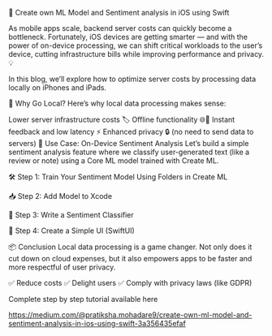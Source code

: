 🚀 Create own ML Model and Sentiment analysis in iOS using Swift

As mobile apps scale, backend server costs can quickly become a bottleneck. Fortunately, iOS devices are getting smarter — and with the power of on-device processing, we can shift critical workloads to the user’s device, cutting infrastructure bills while improving performance and privacy. 💡

In this blog, we’ll explore how to optimize server costs by processing data locally on iPhones and iPads.

💸 Why Go Local?
Here’s why local data processing makes sense:

Lower server infrastructure costs 🏷️
Offline functionality 🌐🚫
Instant feedback and low latency ⚡
Enhanced privacy 🔒 (no need to send data to servers)
🧠 Use Case: On-Device Sentiment Analysis
Let’s build a simple sentiment analysis feature where we classify user-generated text (like a review or note) using a Core ML model trained with Create ML.


🛠️ Step 1: Train Your Sentiment Model Using Folders in Create ML

📥 Step 2: Add Model to Xcode

🧪 Step 3: Write a Sentiment Classifier

🧱 Step 4: Create a Simple UI (SwiftUI)


📦 Conclusion
Local data processing is a game changer. Not only does it cut down on cloud expenses, but it also empowers apps to be faster and more respectful of user privacy.

✅ Reduce costs
✅ Delight users
✅ Comply with privacy laws (like GDPR)


Complete step by step tutorial available here

https://medium.com/@pratiksha.mohadare9/create-own-ml-model-and-sentiment-analysis-in-ios-using-swift-3a356435efaf
